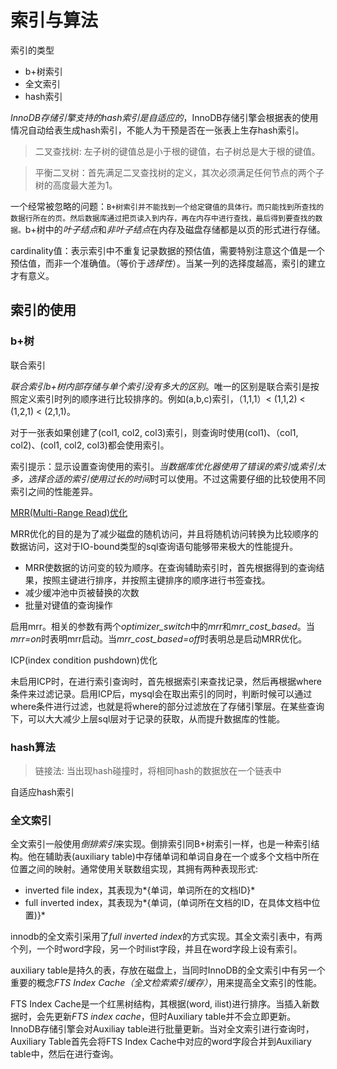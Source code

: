 # 索引与算法

索引的类型
- b+树索引
- 全文索引
- hash索引

*InnoDB存储引擎支持的hash索引是自适应的*，InnoDB存储引擎会根据表的使用情况自动给表生成hash索引，不能人为干预是否在一张表上生存hash索引。

> 二叉查找树: 左子树的键值总是小于根的键值，右子树总是大于根的键值。

> 平衡二叉树：首先满足二叉查找树的定义，其次必须满足任何节点的两个子树的高度最大差为1。

一个经常被忽略的问题：`B+树索引并不能找到一个给定键值的具体行。而只能找到所查找的数据行所在的页。然后数据库通过把页读入到内存，再在内存中进行查找，最后得到要查找的数据。`b+树中的*叶子结点*和*非叶子结点*在内存及磁盘存储都是以页的形式进行存储。

cardinality值：表示索引中不重复记录数据的预估值，需要特别注意这个值是一个预估值，而非一个准确值。（等价于*选择性*）。当某一列的选择度越高，索引的建立才有意义。

## 索引的使用

### b+树
联合索引

*联合索引b+树内部存储与单个索引没有多大的区别*。唯一的区别是联合索引是按照定义索引时列的顺序进行比较排序的。例如(a,b,c)索引，（1,1,1）< (1,1,2) < (1,2,1) < (2,1,1)。

对于一张表如果创建了(col1, col2, col3)索引，则查询时使用(col1)、（col1, col2)、(col1, col2, col3)都会使用索引。


索引提示：显示设置查询使用的索引。*当数据库优化器使用了错误的索引*或*索引太多，选择合适的索引使用过长的时间*时可以使用。不过这需要仔细的比较使用不同索引之间的性能差异。

[MRR(Multi-Range Read)优化](https://dev.mysql.com/doc/refman/8.0/en/mrr-optimization.html)

MRR优化的目的是为了减少磁盘的随机访问，并且将随机访问转换为比较顺序的数据访问，这对于IO-bound类型的sql查询语句能够带来极大的性能提升。
- MRR使数据的访问变的较为顺序。在查询辅助索引时，首先根据得到的查询结果，按照主键进行排序，并按照主键排序的顺序进行书签查找。
- 减少缓冲池中页被替换的次数
- 批量对键值的查询操作

启用mrr。相关的参数有两个*optimizer_switch*中的*mrr*和*mrr_cost_based*。当*mrr=on*时表明mrr启动。当*mrr_cost_based=off*时表明总是启动MRR优化。

ICP(index condition pushdown)优化

未启用ICP时，在进行索引查询时，首先根据索引来查找记录，然后再根据where条件来过滤记录。启用ICP后，mysql会在取出索引的同时，判断时候可以通过where条件进行过滤，也就是将where的部分过滤放在了存储引擎层。在某些查询下，可以大大减少上层sql层对于记录的获取，从而提升数据库的性能。

### hash算法

> 链接法: 当出现hash碰撞时，将相同hash的数据放在一个链表中

自适应hash索引

### 全文索引

全文索引一般使用*倒排索引*来实现。倒排索引同B+树索引一样，也是一种索引结构。他在辅助表(auxiliary table)中存储单词和单词自身在一个或多个文档中所在位置之间的映射。通常使用关联数组实现，其拥有两种表现形式:
- inverted file index，其表现为*{单词，单词所在的文档ID}*
- full inverted index，其表现为*{单词，(单词所在文档的ID，在具体文档中位置)}*

innodb的全文索引采用了*full inverted index*的方式实现。其全文索引表中，有两个列，一个时word字段，另一个时ilist字段，并且在word字段上设有索引。

auxiliary table是持久的表，存放在磁盘上，当同时InnoDB的全文索引中有另一个重要的概念*FTS Index Cache（全文检索索引缓存）*，用来提高全文索引的性能。

FTS Index Cache是一个红黑树结构，其根据(word, ilist)进行排序。当插入新数据时，会先更新*FTS index cache*，但时Auxiliary table并不会立即更新。InnoDB存储引擎会对Auxiliay table进行批量更新。当对全文索引进行查询时，Auxiliary Table首先会将FTS Index Cache中对应的word字段合并到Auxiliary table中，然后在进行查询。
